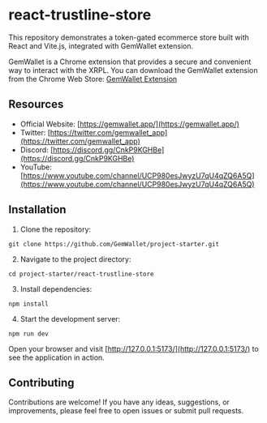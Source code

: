 # react-trustline-store

This repository demonstrates a token-gated ecommerce store built with React and Vite.js, integrated with GemWallet extension.

GemWallet is a Chrome extension that provides a secure and convenient way to interact with the XRPL. You can download the GemWallet extension from the Chrome Web Store: [GemWallet Extension](https://chrome.google.com/webstore/detail/gemwallet/egebedonbdapoieedfcfkofloclfghab?hl=fr&authuser=2)

## Resources

- Official Website: [https://gemwallet.app/](https://gemwallet.app/)
- Twitter: [https://twitter.com/gemwallet_app](https://twitter.com/gemwallet_app)
- Discord: [https://discord.gg/CnkP9KGHBe](https://discord.gg/CnkP9KGHBe)
- YouTube: [https://www.youtube.com/channel/UCP980esJwyzU7qU4qZQ6A5Q](https://www.youtube.com/channel/UCP980esJwyzU7qU4qZQ6A5Q)

## Installation

1. Clone the repository:

```shell
git clone https://github.com/GemWallet/project-starter.git
```

2. Navigate to the project directory:

```shell
cd project-starter/react-trustline-store
```

3. Install dependencies:

```shell
npm install
```

4. Start the development server:

```shell
npm run dev
```

Open your browser and visit [http://127.0.0.1:5173/](http://127.0.0.1:5173/) to see the application in action.

## Contributing

Contributions are welcome! If you have any ideas, suggestions, or improvements, please feel free to open issues or submit pull requests.
